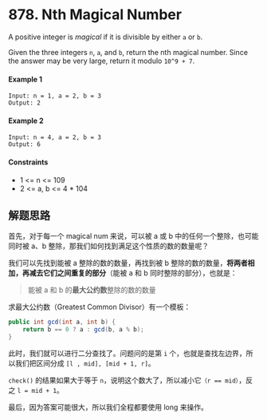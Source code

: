 # 878. Nth Magical Number

A positive integer is *magical* if it is divisible by either `a` or `b`.

Given the three integers `n`, `a`, and `b`, return the nth magical number. Since the answer may be very large, return it modulo `10^9 + 7`.

#### Example 1

```
Input: n = 1, a = 2, b = 3
Output: 2
```

#### Example 2

```
Input: n = 4, a = 2, b = 3
Output: 6
```

#### Constraints

+ 1 <= n <= 109
+ 2 <= a, b <= 4 * 104

## 解题思路

首先，对于每一个 magical num 来说，可以被 a 或 b 中的任何一个整除，也可能同时被 a、b 整除，那我们如何找到满足这个性质的数的数量呢？

我们可以先找到能被 a 整除的数的数量，再找到被 b 整除的数的数量，**将两者相加，再减去它们之间重复的部分**（能被 a 和 b 同时整除的部分），也就是：

> 能被 a 和 b 的**最大公约数**整除的数的数量

求最大公约数（Greatest Common Divisor）有一个模板：

```java
public int gcd(int a, int b) {
    return b == 0 ? a : gcd(b, a % b);
} 
```

此时，我们就可以进行二分查找了。问题问的是第 `i` 个，也就是查找左边界，所以我们把区间分成 `[l , mid], [mid + 1, r]`。

`check()` 的结果如果大于等于 `n`，说明这个数大了，所以减小它`（r == mid）`，反之 `l = mid + 1`。

最后，因为答案可能很大，所以我们全程都要使用 long 来操作。
